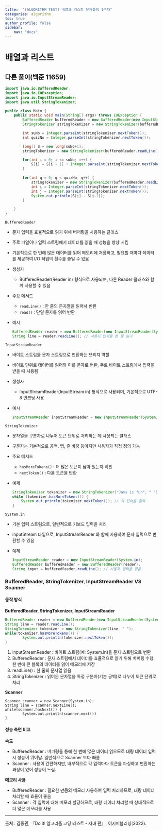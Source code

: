 ```yaml
---
title:  "[ALGORITHM TEST] 배열과 리스트 문제풀이 1주차"
categories: algorithm
toc: true
author_profile: false
sidebar:
    nav: "docs"
---
```


# 배열과 리스트 

## 다른 풀이(백준 11659)

```java
import java.io.BufferedReader;
import java.io.IOException;
import java.io.InputStreamReader;
import java.util.StringTokenizer;

public class Main {
    public static void main(String[] args) throws IOException {
        BufferedReader bufferedReader = new BufferedReader(new InputStreamReader(System.in));
        StringTokenizer stringTokenizer = new StringTokenizer(bufferedReader.readLine());

        int suNo = Integer.parseInt(stringTokenizer.nextToken());
        int quizNo = Integer.parseInt(stringTokenizer.nextToken());

        long[] S = new long[suNo+1];
        stringTokenizer = new StringTokenizer(bufferedReader.readLine());

        for(int i = 0; i <= suNo; i++) {
            S[i] = S[i - 1] + Integer.parseInt(stringTokenizer.nextToken());
        }
        
        for(int q = 0; q < quizNo; q++) {
            stringTokenizer = new StringTokenizer(bufferedReader.readLine());
            int i = Integer.parseInt(stringTokenizer.nextToken());
            int j = Integer.parseInt(stringTokenizer.nextToken());
            System.out.println(S[j] - S[i-1]);
        }

    }
}

```

`BufferedReader`

- 문자 입력을 효율적으로 읽기 위해 버퍼링을 사용하는 클래스

- 주로 파일이나 입력 스트림에서 데이터를 읽을 때 성능을 향상 시킴

- 기본적으로 한 번에 많은 데이터를 읽어 메모리에 저장하고, 필요할 때마다 데이터를 제공하여 I/O 작업의 횟수를 줄일 수 있음

- 생성자

  - BufferedReader(Reader in) 형식으로 사용되며, 다른 Reader 클래스와 함께 사용할 수 있음

- 주요 메서드

  - `readLine()` : 한 줄의 문자열을 읽어서 반환
  - `read()` : 단일 문자를 읽어 반환

- 예시

  ```java
  BufferedReader reader = new BufferedReader(new InputStreamReader(System.in));
  String line = reader.readLine(); // 사용자 입력을 한 줄 읽기
  
  ```

  

`InputStreamReader`

- 바이트 스트림을 문자 스트림으로 변환하는 브리지 역할

- 바이트 단위로 데이터를 읽어와 이를 문자로 변환, 주로 바이트 스트림에서 입력을 받을 때 사용됨

- 생성자

  - InputStreamReader(InputStream in) 형식으로 사용되며, 기본적으로 UTF-8 인코딩 사용

- 예시

  ```java
  InputStreamReader inputStreamReader = new InputStreamReader(System.in);
  ```

`StringTokenizer`

- 문자열을 구분자로 나누어 토큰 단위로 처리하는 데 사용되는 클래스

- 구분자는 기본적으로 공백, 탭, 줄 바꿈 등이지만 사용자가 직접 정의 가능

- 주요 메서드

  - `hasMoreTokens()` : 더 많은 토큰이 남아 있는지 확인
  - `nextToken()` : 다음 토큰을 반환

- 예제

  ```java
  StringTokenizer tokenizer = new StringTokenizer("Java is fun", " ");
  while (tokenizer.hasMoreTokens()) {
      System.out.println(tokenizer.nextToken()); // 각 단어를 출력
  }
  ```

`System.in`

- 기본 입력 스트림으로, 일반적으로 키보드 입력을 처리

- InputStream 타입으로, InputStreamReader 와 함께 사용하여 문자 입력으로 변환할 수 있음

- 예제

  ```java
  InputStreamReader reader = new InputStreamReader(System.in);
  BufferedReader bufferedReader = new BufferedReader(reader);
  String input = bufferedReader.readLine(); // 사용자 입력을 읽음
  ```

  

### BufferedReader, StringTokenizer, InputStreamReader VS Scanner

#### 동작 방식

**BufferedReader, StringTokenizer, InputStreamReader**

```java
BufferedReader reader = new BufferedReader(new InputStreamReader(System.in));
String line = reader.readLine();
StringTokenizer tokenizer = new StringTokenizer(line, " ");
while(tokenizer.hasMoreTokens()) {
		System.out.println(tokenizer.nextToken());
}
```

1. InputStreamReader : 바이트 스트림(예: System.in)을 문자 스트림으로 변환
2. BufferedReader : 문자 스트림에서 데이터를 효율적으로 읽기 위해 버퍼링 수행. 한 번에 큰 블록의 데이터를 읽어 메모리에 저장
3. readLine() : 한 줄의 문자열 읽음
4. StringTokenizer : 읽어온 문자열을 특정 구분자(기본 공백)로 나누어 토큰 단위로 처리

**Scanner**

```
Scanner scanner = new Scanner(System.in);
String line = scanner.nextLine();
while(scanner.hasNext()) {
		System.out.println(scanner.next())
}
```

#### 성능 측면 비교

**속도**

- BufferedReader : 버퍼링을 통해 한 번에 많은 데이터 읽으므로 대량 데이터 입력 시 성능이 뛰어남. 일반적으로 Scanner 보다 빠름
- Scanner : 사용이 간편하지만, 내부적으로 각 입력마다 토큰을 파싱하고 변환하는 과정이 있어 성능이 느림.

**메모리 사용**

- BufferedReader : 필요한 만큼의 메모리 사용하여 입력 처리하므로, 대량 데이터 처리할 때 효율이 좋음
- Scanner : 각 입력에 대해 메모리 할당하므로, 대량 데이터 처리할 때 상대적으로 더 많은 메모리를 사용

---

출처 : 김종관, 『Do it! 알고리즘 코딩 테스트 - 자바 편』, 이지퍼블리싱(2022).